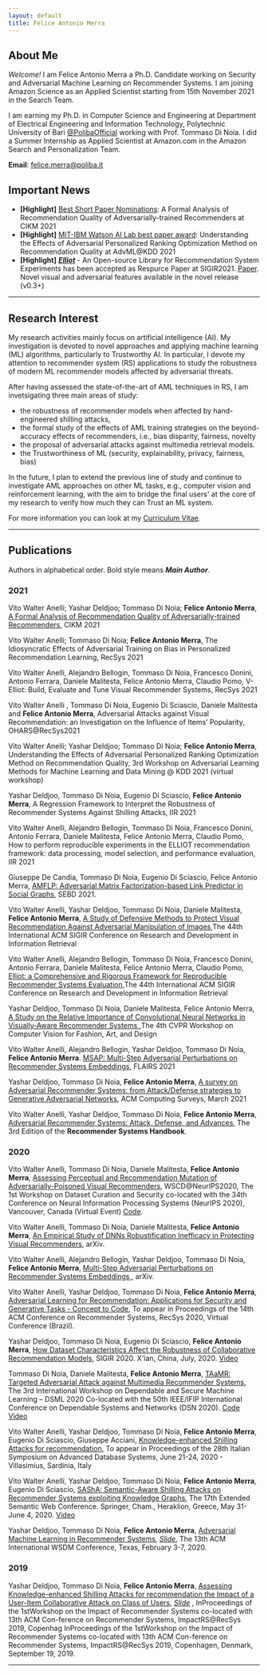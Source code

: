 ```yaml
---
layout: default
title: Felice Antonio Merra
---
```


## About Me

*Welcome!* I am Felice Antonio Merra a Ph.D. Candidate working on Security and Adversarial Machine Learning on Recommender Systems. I am joining Amazon Science as an Applied Scientist starting from 15th November 2021 in the Search Team.

I am earning my Ph.D. in Computer Science and Engineering at Department of Electrical Engineering and Information Technology, Polytechnic University of Bari [@PolibaOfficial](https://twitter.com/PolibaOfficial) working with Prof. Tommaso Di Noia. I did a Summer Internship as Applied Scientist at Amazon.com in the Amazon Search and Personalization Team.


**Email**: [felice.merra@poliba.it](mailto:felice.merra@poliba.it)

## Important News
* **[Highlight]** [Best Short Paper Nominations](http://www.cikm2021.org/programme/best-paper-nominations): A Formal Analysis of Recommendation Quality of Adversarially-trained Recommenders at CIKM 2021
* **[Highlight]** [MIT-IBM Watson AI Lab best paper award](https://sites.google.com/view/advml/Home?authuser=0): Understanding the Effects of Adversarial Personalized Ranking Optimization Method on Recommendation Quality at  AdvML@KDD 2021
* **[Highlight]** ***[Elliot](https://github.com/sisinflab/elliot)*** - An Open-source Library for Recommendation System Experiments has been accepted as Respurce Paper at SIGIR2021. [Paper](https://arxiv.org/abs/2103.02590). Novel visual and adversarial features available in the novel release (v0.3+)

----------------------------------------------------------------------------------

## Research Interest

My research activities mainly focus on artificial intelligence (AI). My investigation is devoted to novel approaches and applying machine learning (ML) algorithms, particularly to Trustworthy AI. In particular, I devote my attention to recommender system (RS) applications to study the robustness of modern ML recommender models affected by adversarial threats. 

After having assessed the state-of-the-art of AML techniques in RS, I am invetsigating three main areas of study:

* the robustness of recommender models when affected by hand-engineered shilling attacks,
* the formal study of the effects of AML training strategies on the beyond-accuracy effects of recommenders, i.e., bias disparity, fairness, novelty
* the proposal of adversarial attacks against multimedia retrieval models. 
* the Trustworthiness of ML (security, explainability, privacy, fairness, bias)

In the future, I plan to extend the previous line of study and continue to investigate AML approaches on other ML tasks, e.g., computer vision and reinforcement learning, with the aim to bridge the final users' at the core of my research to verify how much they can Trust an ML system.

For more information you can look at my [Curriculum Vitae](https://merrafelice.github.io/resume.pdf). 

----------------------------------------------------------------------------------

## Publications
Authors in alphabetical order. Bold style means ***Main Author***.

### 2021

Vito Walter Anelli; Yashar Deldjoo; Tommaso Di Noia; **Felice Antonio Merra**, [A Formal Analysis of Recommendation Quality of Adversarially-trained Recommenders](https://www.researchgate.net/publication/355773172_A_Formal_Analysis_of_Recommendation_Quality_of_Adversarially-trained_Recommenders), CIKM 2021

Vito Walter Anelli; Tommaso Di Noia; **Felice Antonio Merra**, The Idiosyncratic Effects of Adversarial Training on Bias in Personalized Recommendation Learning, RecSys 2021

Vito Walter Anelli, Alejandro  Bellogin, Tommaso Di Noia, Francesco Donini, Antonio Ferrara, Daniele Malitesta, Felice Antonio Merra, Claudio Pomo, V-Elliot: Build, Evaluate and Tune Visual Recommender Systems, RecSys 2021

Vito Walter Anelli , Tommaso Di Noia, Eugenio Di Sciascio, Daniele Malitesta and **Felice Antonio Merra**, Adversarial Attacks against Visual Recommendation: an Investigation on the Influence of Items’ Popularity, OHARS@RecSys2021

Vito Walter Anelli; Yashar Deldjoo; Tommaso Di Noia; **Felice Antonio Merra**, Understanding the Effects of Adversarial Personalized Ranking Optimization Method on Recommendation Quality, 3rd Workshop on Adversarial Learning Methods for Machine Learning and Data Mining @ KDD 2021 (virtual workshop)

Yashar Deldjoo, Tommaso Di Noia, Eugenio Di Sciascio, **Felice Antonio Merra**, A Regression Framework to Interpret the Robustness of Recommender Systems Against Shilling Attacks, IIR 2021

Vito Walter Anelli, Alejandro  Bellogin, Tommaso Di Noia, Francesco Donini, Antonio Ferrara, Daniele Malitesta, Felice Antonio Merra, Claudio Pomo, How to perform reproducible experiments in the ELLIOT recommendation framework: data processing, model selection, and performance evaluation, IIR 2021

Giuseppe De Candia, Tommaso Di Noia, Eugenio Di Sciascio, Felice Antonio Merra, [AMFLP: Adversarial Matrix Factorization-based Link Predictor in Social Graphs](http://sisinflab.poliba.it/publications/2021/DDDM21/AMFLP-SEBD2021.pdf), SEBD 2021. 

Vito Walter Anelli, Yashar Deldjoo, Tommaso Di Noia, Daniele Malitesta, **Felice Antonio Merra**, [A Study of Defensive Methods to Protect Visual Recommendation Against Adversarial Manipulation of Images](https://www.researchgate.net/publication/350871619_A_Study_of_Defensive_Methods_to_Protect_Visual_Recommendation_Against_Adversarial_Manipulation_of_Images),The 44th International ACM SIGIR Conference on Research and Development in Information Retrieval

Vito Walter Anelli, Alejandro  Bellogin, Tommaso Di Noia, Francesco Donini, Antonio Ferrara, Daniele Malitesta, Felice Antonio Merra, Claudio Pomo, [Elliot: a Comprehensive and Rigorous Framework for Reproducible Recommender Systems Evaluation](https://www.researchgate.net/publication/349758875_Elliot_a_Comprehensive_and_Rigorous_Framework_for_Reproducible_Recommender_Systems_Evaluation),The 44th International ACM SIGIR Conference on Research and Development in Information Retrieval

Yashar Deldjoo, Tommaso Di Noia, Daniele Malitesta, Felice Antonio Merra, [A Study on the Relative Importance of Convolutional Neural Networks in Visually-Aware Recommender Systems
](http://sisinflab.poliba.it/publications/2021/DDMM21/CVPRW-CVFAD-2021_A_Study_on_the_Relative_Importance_of_Convolutional_Neural_Networks_in_Visually_Aware_Recommender_Systems.pdf),The 4th CVPR Workshop on Computer Vision for Fashion, Art, and Design

Vito  Walter  Anelli,  Alejandro  Bellogin, Yashar Deldjoo, Tommaso Di Noia, **Felice Antonio Merra**. [MSAP: Multi-Step Adversarial Perturbations on Recommender Systems Embeddings](http://sisinflab.poliba.it/publications/2021/ABDDM21/FLAIRS2021__MSAP__Multi_Step_Adversarial_Perturbations_on_Recommender_Systems_Embeddings.pdf), FLAIRS 2021

Yashar Deldjoo, Tommaso Di Noia, **Felice Antonio Merra**, [A survey on Adversarial Recommender Systems: from Attack/Defense strategies to Generative Adversarial Networks](http://sisinflab.poliba.it/publications/2021/DDM21/ACM_CSUR_Survey_AdL.pdf), ACM Computing Surveys, March 2021

Vito Walter Anelli, Yashar Deldjoo, Tommaso Di Noia, **Felice Antonio Merra**, [Adversarial Recommender Systems: Attack, Defense, and Advances](https://www.researchgate.net/publication/344607174_Adversarial_Recommender_Systems_Attack_Defense_and_Advances?_sg=iYjaJSPuy03RjsAc6pkdfK45Ohsq8MqyVoMFfPBflh_YwMcl5orDh0hM1yesHL1YeQFwcKl4eDR5xEmS_IHfDcGPFLJzZmoUr7LxERoU.1rx1txZDLG0dBAR-ihVtQGB9F4moO3W5xK9iciWJcowjnKOVW5GE8S-V3hV85pdcp_0u1486P6_nTPTMhPBEUA), The 3rd Edition of the **Recommender Systems Handbook**.

### 2020

Vito Walter Anelli, Tommaso Di Noia, Daniele Malitesta, **Felice Antonio Merra**, [Assessing Perceptual and Recommendation Mutation of Adversarially-Poisoned Visual Recommenders](http://sisinflab.poliba.it/publications/2020/ADMM20/), WSCD@NeurIPS2020, The 1st Workshop on Dataset Curation and Security co-located with the 34th Conference on Neural Information Processing Systems (NeurIPS 2020), Vancouver, Canada (Virtual Event) [Code](https://github.com/sisinflab/Perceptual-Rec-Mutation-of-Adv-VRs).

Vito Walter Anelli, Tommaso Di Noia, Daniele Malitesta, **Felice Antonio Merra**, [An Empirical Study of DNNs Robustification Inefficacy in Protecting Visual Recommenders](https://arxiv.org/abs/2010.00984), arXiv.

Vito Walter Anelli, Alejandro Bellogín, Yashar Deldjoo, Tommaso Di Noia, **Felice Antonio Merra**, [Multi-Step Adversarial Perturbations on Recommender Systems Embeddings
](https://arxiv.org/abs/2010.01329), arXiv.

Vito Walter Anelli, Yashar Deldjoo, Tommaso Di Noia, **Felice Antonio Merra**, [Adversarial Learning for Recommendation: Applications for Security and Generative Tasks - Concept to Code](https://github.com/sisinflab/amlrecsys-tutorial), To appear in Proceedings of the 14th ACM Conference on Recommender Systems, RecSys 2020, Virtual Conference (Brazil).

Yashar Deldjoo, Tommaso Di Noia, Eugenio Di Sciascio, **Felice Antonio Merra**, [How Dataset Characteristics Affect the Robustness of Collaborative Recommendation Models](http://sisinflab.poliba.it/publications/2020/DDMD20/SIGIR_2020___FULL___ATTACK_RecSys___CamreaReady.pdf), SIGIR 2020. X'ian, China, July, 2020. [Video](https://www.youtube.com/watch?v=I3yxWRoyEFU)

Tommaso Di Noia, Daniele Malitesta, **Felice Antonio Merra**, [TAaMR: Targeted Adversarial Attack against
Multimedia Recommender Systems](http://sisinflab.poliba.it/publications/2020/DMM20/PID6442119.pdf), The 3rd International Workshop on Dependable and Secure Machine Learning – DSML 2020 Co-located with the 50th IEEE/IFIP International Conference on Dependable Systems and Networks (DSN 2020). [Code](https://github.com/sisinflab/TAaMR) [Video](https://youtu.be/Ov95qEbyKL0)

Vito Walter Anelli, Yashar Deldjoo, Tommaso Di Noia, **Felice Antonio Merra**, Eugenio Di Sciascio, Giuseppe Acciani, [Knowledge-enhanced Shilling Attacks for recommendation](http://sisinflab.poliba.it/publications/2020/ADDMAD20/SEBD2020___Knowledge_enhanced_Shilling_Attacks_for_recommendation.pdf), To appear in Proceedings of the 28th Italian Symposium on Advanced Database Systems, June 21-24, 2020 - Villasimius, Sardinia, Italy

Vito Walter Anelli, Yashar Deldjoo, Tommaso Di Noia, **Felice Antonio Merra**, Eugenio Di Sciascio, [SAShA: Semantic-Aware Shilling Attacks on Recommender Systems exploiting Knowledge Graphs](http://sisinflab.poliba.it/publications/2020/ADDDM20/2020_Anelli_ESWC2020.pdf), The 17th Extended Semantic Web Conference. Springer, Cham., Heraklion, Greece, May 31- June 4, 2020. [Video](http://videolectures.net/eswc2020_anelli_paper_251/)

Yashar Deldjoo, Tommaso Di Noia, **Felice Antonio Merra**, [Adversarial Machine Learning in Recommender Systems](https://dl.acm.org/doi/pdf/10.1145/3336191.3371877), [*Slide*](https://github.com/sisinflab/amlrecsys-tutorial), The 13th ACM International WSDM Conference, Texas, February 3-7, 2020.

### 2019

Yashar Deldjoo, Tommaso Di Noia, **Felice Antonio Merra**, [Assessing Knowledge-enhanced Shilling Attacks for recommendation the Impact of a User-Item Collaborative Attack on Class of Users](http://ceur-ws.org/Vol-2462/paper2.pdf), [*Slide*](https://www.slideshare.net/FeliceAntonioMerra/assessing-the-impact-of-a-user-item-collaborative-attack-on-class-of-users) , InProceedings of the 1stWorkshop on the Impact of Recommender Systems co-located with 13th ACM Con-ference on Recommender Systems, ImpactRS@RecSys 2019, Copenhag InProceedings of the 1stWorkshop on the Impact of Recommender Systems co-located with 13th ACM Con-ference on Recommender Systems, ImpactRS@RecSys 2019, Copenhagen, Denmark, September 19, 2019.

----------------------------------------------------------------------------------
